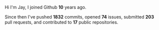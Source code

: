Hi I'm Jay, I joined Github **10** years ago.

Since then I've pushed **1832** commits, opened **74** issues, submitted **203** pull requests, and contributed to **17** public repositories.
